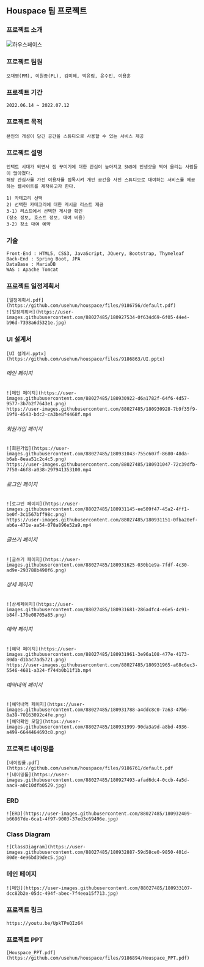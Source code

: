 ## Houspace 팀 프로젝트

### 프로젝트 소개
  ![하우스페이스](https://user-images.githubusercontent.com/88027485/180929355-e6ddc40e-8e12-4524-afdf-a2e303da695d.jpg)
    
### 프로젝트 팀원
    오채영(PM), 이원종(PL), 김미혜, 박유림, 윤수민, 이용훈
    
### 프로젝트 기간
    2022.06.14 ~ 2022.07.12
 
### 프로젝트 목적
    본인의 개성이 담긴 공간을 스튜디오로 사용할 수 있는 서비스 제공

### 프로젝트 설명
    언택트 시대가 되면서 집 꾸미기에 대한 관심이 높아지고 SNS에 인생샷을 찍어 올리는 사람들이 많아졌다.
    해당 관심사를 가진 이용자를 접목시켜 개인 공간을 사진 스튜디오로 대여하는 서비스를 제공하는 웹사이트를 제작하고자 한다.

    1) 카테고리 선택
    2) 선택한 카테고리에 대한 게시글 리스트 제공
    3-1) 리스트에서 선택한 게시글 확인
    (장소 정보, 호스트 정보, 대여 비용)
    3-2) 장소 대여 예약

### 기술
    Front-End : HTML5, CSS3, JavaScript, JQuery, Bootstrap, Thymeleaf
    Back-End : Spring Boot, JPA
    DataBase : MariaDB
    WAS : Apache Tomcat

### 프로젝트 일정계획서
    [일정계획서.pdf](https://github.com/usehun/houspace/files/9186756/default.pdf)
    ![일정계획서](https://user-images.githubusercontent.com/88027485/180927534-0f634d69-6f05-44e4-b96d-7398a6d5321e.jpg)
    
### UI 설계서
    [UI 설계서.pptx](https://github.com/usehun/houspace/files/9186863/UI.pptx)

   ###### 메인 페이지
    ![메인 페이지](https://user-images.githubusercontent.com/88027485/180930922-d6a1782f-64f6-4d57-9577-3b7b2f7643e1.png)
    https://user-images.githubusercontent.com/88027485/180930928-7b9f35f9-19f0-4543-bdc2-ca3be8f4468f.mp4

   ###### 회원가입 페이지
    ![회원가입](https://user-images.githubusercontent.com/88027485/180931043-755c607f-8680-48da-b6ab-8eaa51c2c4c5.png)
    https://user-images.githubusercontent.com/88027485/180931047-72c39dfb-7f50-46f8-a038-297941353100.mp4
  
   ###### 로그인 페이지
    ![로그인 페이지](https://user-images.githubusercontent.com/88027485/180931145-ee509f47-45a2-4ff1-be0f-3c1567bff98c.png)
    https://user-images.githubusercontent.com/88027485/180931151-0fba20ef-ab6a-471e-aa54-078a896e52a9.mp4
  
   ###### 글쓰기 페이지
    ![글쓰기 페이지](https://user-images.githubusercontent.com/88027485/180931625-030b1e9a-7fdf-4c30-ad9e-293788b490f6.png)
  
   ###### 상세 페이지
    ![상세페이지](https://user-images.githubusercontent.com/88027485/180931681-286adfc4-e6e5-4c91-b84f-176e08705a85.png)
  
   ###### 예약 페이지
    ![예약 페이지](https://user-images.githubusercontent.com/88027485/180931961-3e96a108-477e-4173-80da-d1bac7ad5721.png)
    https://user-images.githubusercontent.com/88027485/180931965-a68c6ec3-5546-4681-a324-f744b0b11f1b.mp4
  
   ###### 예약내역 페이지
    ![예약내역 페이지](https://user-images.githubusercontent.com/88027485/180931788-a4ddc8c0-7a63-47b6-8a39-70163092c4fe.png)
    ![예약확인 모달](https://user-images.githubusercontent.com/88027485/180931999-90da3a9d-a8bd-4936-a499-6644464693c8.png)
  
### 프로젝트 네이밍룰
    [네이밍룰.pdf](https://github.com/usehun/houspace/files/9186761/default.pdf
    ![네이밍룰](https://user-images.githubusercontent.com/88027485/180927493-afad6dc4-0ccb-4a5d-aac9-a0c10dfb0529.jpg)
  
### ERD
    ![ERD](https://user-images.githubusercontent.com/88027485/180932409-b66967de-6ca1-4f97-9003-37ed3c69496e.jpg)
    
### Class Diagram
    ![ClassDiagram](https://user-images.githubusercontent.com/88027485/180932887-59d58ce0-9850-401d-80de-4e96bd39dec5.jpg)
    
### 메인 페이지
    ![메인](https://user-images.githubusercontent.com/88027485/180933107-dcc82b2e-05dc-494f-abec-7f4eea15f713.jpg)
    
### 프로젝트 링크
    https://youtu.be/UpkTPeQIz64
    
### 프로젝트 PPT
    [Houspace_PPT.pdf](https://github.com/usehun/houspace/files/9186894/Houspace_PPT.pdf)

  

